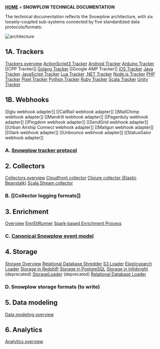 [**HOME**](Home) » **SNOWPLOW TECHNICAL DOCUMENTATION**

The technical documentation reflects the Snowplow architecture, with six loosely-coupled sub-systems connected by five standardized data protocols/formats:

![architecture][technical-architecture]

## 1A. Trackers

[Trackers overview](trackers)
[ActionScript3 Tracker](ActionScript3-Tracker)
[Android Tracker](Android-Tracker)
[Arduino Tracker](Arduino-Tracker)
[[CPP Tracker]]
[Golang Tracker](Golang-tracker)
[[Google AMP Tracker]]
[iOS Tracker](iOS-Tracker)
[Java Tracker](Java-Tracker)
[JavaScript Tracker](javascript-tracker)
[Lua Tracker](Lua-Tracker)
[.NET Tracker](.NET-Tracker)
[Node.js Tracker](Node.js-Tracker)
[PHP Tracker](PHP-Tracker)
[Pixel Tracker](pixel-tracker)
[Python Tracker](Python-Tracker)
[Ruby Tracker](Ruby-Tracker)
[Scala Tracker](Scala-Tracker)
[Unity Tracker](Unity-Tracker)

## 1B. Webhooks

[[Iglu webhook adapter]]
[[CallRail webhook adapter]]
[[MailChimp webhook adapter]]
[[Mandrill webhook adapter]]
[[Pagerduty webhook adapter]]
[[Pingdom webhook adapter]]
[[SendGrid webhook adapter]]
[[Urban Airship Connect webhook adapter]]
[[Mailgun webhook adapter]]
[[Olark webhook adapter]]
[[Unbounce webhook adapter]]
[[StatusGator webhook adapter]]

### A. [Snowplow tracker protocol](snowplow-tracker-protocol)

## 2. Collectors

[Collectors overview](collectors)
[Cloudfront collector](Cloudfront-collector)
[Clojure collector (Elastic Beanstalk)](Clojure-collector)
[Scala Stream collector](Scala-stream-collector)

### B. [[Collector logging formats]]

## 3. Enrichment

[Overview](Enrichment)
[EmrEtlRunner](EmrEtlRunner)
[Spark-based Enrichment Process](The-Enrichment-Process)

### C. [Canonical Snowplow event model](canonical-event-model)

## 4. Storage

[Storage Overview](Storage-documentation)
[Relational Database Shredder](Relational-Database-Shredder)
[S3 Loader](S3-loader)
[Elasticsearch Loader](Elasticsearch-loader)
[Storage in Redshift](amazon-redshift-storage)
[Storage in PostgreSQL](postgresql-storage)
[Storage in Infobright](infobright-storage) (deprecated)
[StorageLoader](StorageLoader) (deprecated)
[Relational Database Loader](Relational-Database-Loader)

### D. Snowplow storage formats (to write)

## 5. Data modeling

[Data modeling overview](data-modeling-documentation)

## 6. Analytics

[Analytics overview](analytics-documentation)

[technical-architecture]: https://d3i6fms1cm1j0i.cloudfront.net/github-wiki/images/snowplow-architecture.png

